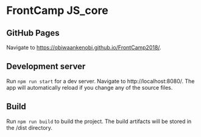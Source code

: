 # FrontCamp JS_core 

## GitHub Pages 

Navigate to https://obiwaankenobi.github.io/FrontCamp2018/. 

## Development server 

Run `npm run start` for a dev server. Navigate to http://localhost:8080/. The app will automatically reload if you change any of the source files. 

## Build 

Run `npm run build` to build the project. The build artifacts will be stored in the /dist directory.
